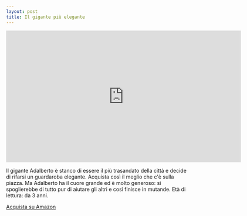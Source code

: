 ```yaml
---
layout: post
title: Il gigante più elegante
---
```


<iframe width="640" height="360" src="https://www.youtube.com/embed/ARcPqj5V8Gc" frameborder="0" allowfullscreen></iframe>

Il gigante Adalberto è stanco di essere il più trasandato della città e decide di rifarsi un guardaroba elegante. Acquista così il meglio che c'è sulla piazza. Ma Adalberto ha il cuore grande ed è molto generoso: si spoglierebbe di tutto pur di aiutare gli altri e così finisce in mutande. Età di lettura: da 3 anni.

[Acquista su Amazon](https://www.amazon.it/gigante-pi%C3%B9-elegante-Julia-Donaldson/dp/8867143352)
